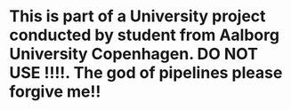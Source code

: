 # This is part of a University project conducted by student from Aalborg University Copenhagen. DO NOT USE !!!!. The god of pipelines please forgive me!!
